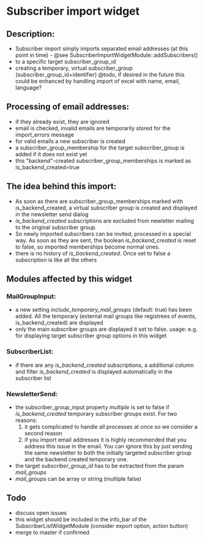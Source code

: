 # Subscriber import widget

## Description:
* Subscriber import simply imports separated email addresses (at this point in time) - @see SubscriberImportWidgetModule::addSubscribers()
* to a specific target subscriber_group_id
* creating a temporary, virtual subscriber_group (subscriber_group_id+identifier)
@todo, if desired in the future this could be enhanced by handling import of excel with name, email, language?

## Processing of email addresses:
* if they already exist, they are ignored
* email is checked, invalid emails are temporarily stored for the import_errors message
* for valid emails a new subscriber is created
* a subscriber_group_membership for the target subscriber_group is added if it does not exist yet
* this "backend"-created subscriber_group_memberships is marked as is_backend_created=true

## The idea behind this import:
* As soon as there are subscriber_group_memberships marked with is_backend_created, a virtual subscriber group is created and displayed in the newsletter send dialog
* _is_backend_created_ subscriptions are excluded from newletter mailing to the original subscriber group.
* So newly imported subscribers can be invited, processed in a special way. As soon as they are sent, the boolean _is_backend_created_ is reset to false, so imported memberships become normal ones.
* there is no history of _is_backend_created_. Once set to false a subscription is like all the others

## Modules affected by this widget
### MailGroupInput:
* a new setting _include_temporary_mail_groups_ (default: true) has been added. All the temporary (external mail groups like registrees of events, is_backend_created) are displayed
* only the main subscriber groups are displayed it set to false. usage: e.g. for displaying target subscriber group options in this widget

### SubscriberList:
* if there are any _is_backend_created_ subscriptions, a additional column and filter _is_backend_created_ is displayed automatically in the subscriber list

### NewsletterSend:
* the subscriber_group_input property _multiple_ is set to false if _is_backend_created_ temporary subscriber groups exist.
	For two reasons: 
	1. it gets complicated to handle all processes at once so we consider a second reason
	2. if you import email addresses it is highly recommended that you address this issue in the email. You can ignore this by just sending the same newsletter to both the initially targeted subscriber group and the backend created temporary one.
* the target _subscriber_group_id_ has to be extracted from the param _mail_groups_
* _mail_groups_ can be array or string (multiple false)

## Todo
* discuss open issues
* this widget should be included in the info_bar of the SubscriberListWidgetModule (consider export option, action button)
* merge to master if confirmed
